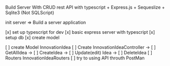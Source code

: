 Build Server With CRUD rest API with typescript + Express.js + Sequeslize +  Sqlite3 (Not SQLScript)

init server => Build a server application

[x] set up typescript for dev
[x] basic express server with typescript
[x] setup db
[x] create model 


[ ] create Model InnovationIdea
[ ] Create InnovationIdeaController 
    -> [ ] GetAllIdea
    -> [ ] CreateIdea
    -> [ ] Update(edit) Idea
    -> [ ] DeleteIdea
[ ] Routers InnovationIdeaRouters
[ ] try to using API throuth PostMan